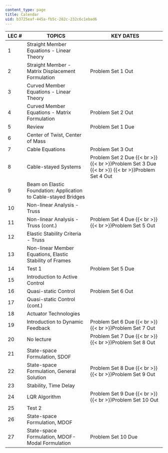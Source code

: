 ```yaml
---
content_type: page
title: Calendar
uid: b3725eaf-445a-fb5c-282c-232c6c1ebad6
---
```


| LEC # | TOPICS | KEY DATES |
| --- | --- | --- |
| 1 | Straight Member Equations - Linear Theory |  |
| 2 | Straight Member - Matrix Displacement Formulation | Problem Set 1 Out |
| 3 | Curved Member Equations - Linear Theory |  |
| 4 | Curved Member Equations - Matrix Formulation | Problem Set 2 Out |
| 5 | Review | Problem Set 1 Due |
| 6 | Center of Twist, Center of Mass |  |
| 7 | Cable Equations | Problem Set 3 Out |
| 8 | Cable-stayed Systems | Problem Set 2 Due  {{< br >}}  {{< br >}}Problem Set 3 Due  {{< br >}}  {{< br >}}Problem Set 4 Out |
| 9 | Beam on Elastic Foundation: Application to Cable-stayed Bridges |  |
| 10 | Non-linear Analysis - Truss |  |
| 11 | Non-linear Analysis - Truss (cont.) | Problem Set 4 Due  {{< br >}}  {{< br >}}Problem Set 5 Out |
| 12 | Elastic Stability Criteria - Truss |  |
| 13 | Non-linear Member Equations, Elastic Stability of Frames |  |
| 14 | Test 1 | Problem Set 5 Due |
| 15 | Introduction to Active Control |  |
| 16 | Quasi-static Control | Problem Set 6 Out |
| 17 | Quasi-static Control (cont.) |  |
| 18 | Actuator Technologies |  |
| 19 | Introduction to Dynamic Feedback | Problem Set 6 Due  {{< br >}}  {{< br >}}Problem Set 7 Out |
| 20 | No lecture | Problem Set 7 Due  {{< br >}}  {{< br >}}Problem Set 8 Out |
| 21 | State-space Formulation, SDOF |  |
| 22 | State-space Formulation, General Solution | Problem Set 8 Due  {{< br >}}  {{< br >}}Problem Set 9 Out |
| 23 | Stability, Time Delay |  |
| 24 | LQR Algorithm | Problem Set 9 Due  {{< br >}}  {{< br >}}Problem Set 10 Out |
| 25 | Test 2 |  |
| 26 | State-space Formulation, MDOF |  |
| 27 | State-space Formulation, MDOF-Modal Formulation | Problem Set 10 Due